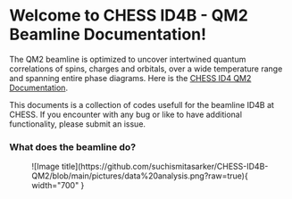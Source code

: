 

# Welcome to CHESS ID4B - QM2 Beamline Documentation!

The QM2 beamline is optimized to uncover intertwined quantum correlations of spins, charges and orbitals, over a wide temperature range and spanning entire phase diagrams. Here is the [CHESS ID4 QM2 Documentation](https://suchismitasarker.github.io/CHESS-ID4B-QM2/).

This documents is a collection of codes usefull for the beamline ID4B at CHESS. If you encounter with any bug or like to have additional functionality, please submit an issue.


### What does the beamline do?

<figure markdown>
  ![Image title](https://github.com/suchismitasarker/CHESS-ID4B-QM2/blob/main/pictures/data%20analysis.png?raw=true){ width="700" }
</figure>

